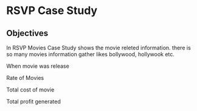 # RSVP Case Study 
## Objectives

In RSVP Movies Case Study shows the movie releted information. there is so many movies information gather likes bollywood, hollywook etc.

When movie was release

Rate of Movies

Total cost of movie 

Total profit generated 





